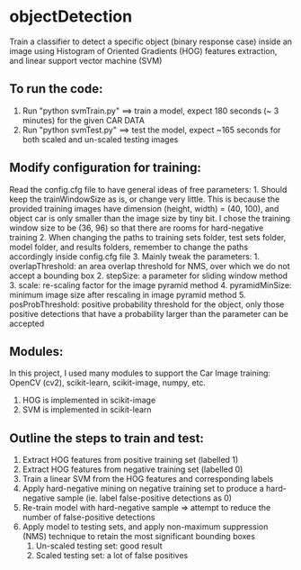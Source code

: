 # objectDetection

Train a classifier to detect a specific object (binary response case) inside an image
using Histogram of Oriented Gradients (HOG) features extraction, and linear support vector machine (SVM)

## To run the code:
1. Run "python svmTrain.py"		==> train a model, expect 180 seconds (~ 3 minutes) for the given CAR DATA
2. Run "python svmTest.py"		==> test the model, expect ~165 seconds for both scaled and un-scaled testing images

## Modify configuration for training:
Read the config.cfg file to have general ideas of free parameters:
	1. Should keep the trainWindowSize as is, or change very little.
		This is because the provided training images have dimension (height, width) = (40, 100), and object car is only smaller than
		the image size by tiny bit. I chose the training window size to be (36, 96) so that there are rooms for hard-negative training
	2. When changing the paths to training sets folder, test sets folder, model folder, and results folders, remember to change
		the paths accordingly inside config.cfg file
	3. Mainly tweak the parameters:
		1. overlapThreshold: an area overlap threshold for NMS, over which we do not accept a bounding box
		2. stepSize: a parameter for sliding window method
		3. scale: re-scaling factor for the image pyramid method
		4. pyramidMinSize: minimum image size after rescaling in image pyramid method
		5. posProbThreshold: positive probability threshold for the object, only those positive detections that have a probability
			larger than the parameter can be accepted 

## Modules:
In this project, I used many modules to support the Car Image training: OpenCV (cv2), scikit-learn, scikit-image, numpy, etc. 
1. HOG is implemented in scikit-image
2. SVM is implemented in scikit-learn

## Outline the steps to train and test:
1. Extract HOG features from positive training set (labelled 1)
2. Extract HOG features from negative training set (labelled 0)
3. Train a linear SVM from the HOG features and corresponding labels
4. Apply hard-negative mining on negative training set to produce a hard-negative sample (ie. label false-positive detections as 0)
5. Re-train model with hard-negative sample => attempt to reduce the number of false-positive detections
6. Apply model to testing sets, and apply non-maximum suppression (NMS) technique to retain the most significant bounding boxes
	1. Un-scaled testing set: good result
	2. Scaled testing set: a lot of false positives


